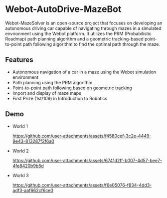 # Webot-AutoDrive-MazeBot

Webot-MazeSolver is an open-source project that focuses on developing an autonomous driving car capable of navigating through mazes in a simulated environment using the Webot platform. It utilizes the PRM (Probabilistic Roadmap) path planning algorithm and a geometric tracking-based point-to-point path following algorithm to find the optimal path through the maze.

## Features

- Autonomous navigation of a car in a maze using the Webot simulation environment
- Path planning using the PRM algorithm
- Point-to-point path following based on geometric tracking
- Import and display of maze maps
- First Prize (1st/109) in Introduction to Robotics

## Demo

- World 1
  
  https://github.com/user-attachments/assets/f4580cef-3c2e-4449-9e43-813287f2f6a0

- World 2
  
  https://github.com/user-attachments/assets/6741d2ff-b007-4d57-bee7-4fe8420b9b5d

- World 3
  
  https://github.com/user-attachments/assets/f6e05076-f834-4dd3-adf3-aaf662cf6ce0

